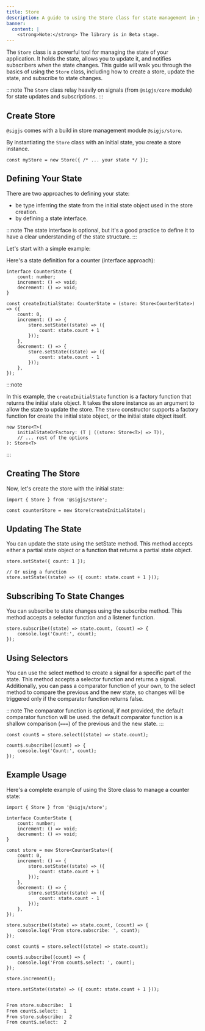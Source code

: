 ```yaml
---
title: Store
description: A guide to using the Store class for state management in your application.
banner:
  content: |
    <strong>Note:</strong> The library is in Beta stage.
---
```


The `Store` class is a powerful tool for managing the state of your application. It holds the state, allows you to update it, and notifies subscribers when the state changes. This guide will walk you through the basics of using the `Store` class, including how to create a store, update the state, and subscribe to state changes.

:::note
The `Store` class relay heavily on signals (from `@sigjs/core` module)  for state updates and subscriptions. 
:::

## Create Store 

`@sigjs` comes with a build in store management module `@sigjs/store`.

By instantiating the `Store` class with an initial state, you create a store instance.

```tsx showLineNumbers=false
const myStore = new Store({ /* ... your state */ });
```


## Defining Your State

There are two approaches to defining your state: 
- be type inferring the state from the initial state object used in the store creation.
- by defining a state interface.

:::note
The state interface is optional, but it's a good practice to define it to have a clear understanding of the state structure.
:::

Let's start with a simple example:

Here's a state definition for a counter (interface approach):

```tsx
interface CounterState {
    count: number;
    increment: () => void;
    decrement: () => void;
}

const createInitialState: CounterState = (store: Store<CounterState>) => ({
    count: 0,
    increment: () => {
        store.setState((state) => ({
            count: state.count + 1
        }));
    },
    decrement: () => {
        store.setState((state) => ({
            count: state.count - 1
        }));
    },
});

```

:::note

In this example, the `createInitialState` function is a factory function that returns the initial state object. It takes the store instance as an argument to allow the state to update the store.
The `Store` constructor supports a factory function for create the initial state object, or the initial state object itself.

```tsx
new Store<T>(
    initialStateOrFactory: (T | ((store: Store<T>) => T)), 
    // ... rest of the options 
): Store<T>

```
:::


## Creating The Store

Now, let's create the store with the initial state:

```tsx
import { Store } from '@sigjs/store';

const counterStore = new Store(createInitialState);

```



## Updating The State
You can update the state using the setState method. This method accepts either a partial state object or a function that returns a partial state object.


```tsx
store.setState({ count: 1 });

// Or using a function
store.setState((state) => ({ count: state.count + 1 }));

```


## Subscribing To State Changes
You can subscribe to state changes using the subscribe method. This method accepts a selector function and a listener function.

```tsx
store.subscribe((state) => state.count, (count) => {
    console.log('Count:', count);
});
```


## Using Selectors

You can use the select method to create a signal for a specific part of the state. This method accepts a selector function and returns a signal.
Additionally, you can pass a comparator function of your own, to the select method to compare the previous and the new state, so changes will be triggered only if the comparator function returns false.


:::note
The comparator function is optional, if not provided, the default comparator function will be used.
the default comparator function is a shallow comparison (`===`) of the previous and the new state.
:::

```tsx
const count$ = store.select((state) => state.count);

count$.subscribe((count) => {
    console.log('Count:', count);
});

```

## Example Usage
Here's a complete example of using the Store class to manage a counter state:

```tsx
import { Store } from '@sigjs/store';

interface CounterState {
    count: number;
    increment: () => void;
    decrement: () => void;
}

const store = new Store<CounterState>({
    count: 0,
    increment: () => {
        store.setState((state) => ({
            count: state.count + 1
        }));
    },
    decrement: () => {
        store.setState((state) => ({
            count: state.count - 1
        }));
    },
});

store.subscribe((state) => state.count, (count) => {
    console.log('From store.subscribe: ', count);
});

const count$ = store.select((state) => state.count);

count$.subscribe((count) => {
    console.log('From count$.select: ', count);
});

store.increment();

store.setState((state) => ({ count: state.count + 1 }));


```

```bash title="Output"
From store.subscribe:  1
From count$.select:  1
From store.subscribe:  2
From count$.select:  2
```

